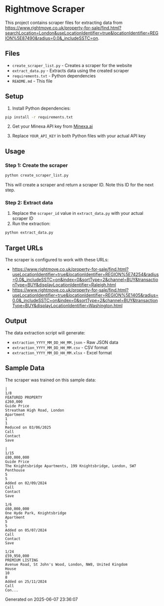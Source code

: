 # Rightmove Scraper

This project contains scraper files for extracting data from https://www.rightmove.co.uk/property-for-sale/find.html?searchLocation=London&useLocationIdentifier=true&locationIdentifier=REGION%5E87490&radius=0.0&_includeSSTC=on.

## Files

- `create_scraper_list.py` - Creates a scraper for the website
- `extract_data.py` - Extracts data using the created scraper
- `requirements.txt` - Python dependencies
- `README.md` - This file

## Setup

1. Install Python dependencies:
```bash
pip install -r requirements.txt
```

2. Get your Minexa API key from [Minexa.ai](https://minexa.ai)

3. Replace `YOUR_API_KEY` in both Python files with your actual API key

## Usage

### Step 1: Create the scraper
```bash
python create_scraper_list.py
```

This will create a scraper and return a scraper ID. Note this ID for the next step.

### Step 2: Extract data
1. Replace the `scraper_id` value in `extract_data.py` with your actual scraper ID
2. Run the extraction:
```bash
python extract_data.py
```

## Target URLs

The scraper is configured to work with these URLs:
- https://www.rightmove.co.uk/property-for-sale/find.html?useLocationIdentifier=true&locationIdentifier=REGION%5E74254&radius=0.0&_includeSSTC=on&index=0&sortType=2&channel=BUY&transactionType=BUY&displayLocationIdentifier=Raleigh.html
- https://www.rightmove.co.uk/property-for-sale/find.html?useLocationIdentifier=true&locationIdentifier=REGION%5E1405&radius=0.0&_includeSSTC=on&index=0&sortType=2&channel=BUY&transactionType=BUY&displayLocationIdentifier=Washington.html

## Output

The data extraction script will generate:
- `extraction_YYYY_MM_DD_HH_MM.json` - Raw JSON data
- `extraction_YYYY_MM_DD_HH_MM.csv` - CSV format
- `extraction_YYYY_MM_DD_HH_MM.xlsx` - Excel format

## Sample Data

The scraper was trained on this sample data:

```
|
1/8
FEATURED PROPERTY
£260,000
Guide Price
Streatham High Road, London
Apartment
1
1
Reduced on 03/06/2025
Call
Contact
Save

|
1/15
£80,000,000
Guide Price
The Knightsbridge Apartments, 199 Knightsbridge, London, SW7
Penthouse
5
5
Added on 02/09/2024
Call
Contact
Save

1/6
£60,000,000
One Hyde Park, Knightsbridge
Apartment
5
5
Added on 05/07/2024
Call
Contact
Save

1/24
£59,950,000
PREMIUM LISTING
Avenue Road, St John's Wood, London, NW8, United Kingdom
House
10
8
Added on 25/11/2024
Call
Con...
```

Generated on 2025-06-07 23:36:07
